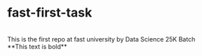 # fast-first-task
<br>
This is the first repo at fast university by Data Science 25K Batch
<br>
**This text is bold**
